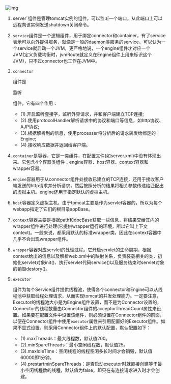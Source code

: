 

![img](https://images2017.cnblogs.com/blog/733013/201801/733013-20180124210257803-102897279.png)

1. server`组件是管理tomcat实例的组件，可以监听一个端口，从此端口上可以远程向该实例发送shutdown关闭命令。

2. `service`组件是一个逻辑组件，用于绑定connector和container，有了service表示可以向外提供服务，就像是一般的daemon类服务的service。可以认为一个service就启动一个JVM，更严格地说，一个engine组件才对应一个JVM(定义负载均衡时，jvmRoute就定义在Engine组件上用来标识这个JVM)，只不过connector也工作在JVM中。

3. ```
   connector
   ```

   组件是

   监听

   组件，它有四个作用：

   - (1).开启监听套接字，监听外界请求，并和客户端建立TCP连接;
   - (2).使用protocolHandler解析请求中的协议和端口等信息，如http协议、AJP协议;
   - (3).根据解析到的信息，使用processer将分析后的请求转发给绑定的Engine;
   - (4).接收响应数据并返回给客户端。

4. `container`是容器，它是一类组件，在配置文件(如server.xml)中没有体现出来。它包含4个容器类组件：engine容器、host容器、context容器和wrapper容器。

5. `engine`容器用于从connector组件处接收已建立的TCP连接，还用于接收客户端发送的http请求并分析请求，然后按照分析的结果将相关参数传递给匹配出的虚拟主机。engine还用于指定默认的虚拟主机。

6. `host`容器定义虚拟主机，由于tomcat主要是作为servlet容器的，所以为每个webapp指定了它们的根目录appBase。

7. `context`容器主要是根据path和docBase获取一些信息，将结果交给其内的wrapper组件进行处理(它提供wrapper运行的环境，所以它叫上下文context)。一般来说，都采用默认的标准wrapper类，因此在context容器中几乎不会出现wrapper组件。

8. `wrapper`容器对应servlet的处理过程。它开启servlet的生命周期，根据context给出的信息以及解析web.xml中的映射关系，负责装载相关的类，初始化servlet对象init()、执行servlet代码service()以及服务结束时servlet对象的销毁destory()。

9. ```
   executor
   ```

   组件为每个Service组件提供线程池，使得各个connector和Engine可以从线程池中获取线程处理请求，从而实现tomcat的并发处理能力。一定要注意，Executor的线程池大小是为Engine组件设置，而不是为Connector设置的，Connector的线程数量由Connector组件的acceptorThreadCount属性来设置。如果要在配置文件中设置该组件，则必须设置在Connector组件的前面，以便在Connector组件中使用`executor`属性来引用配置好的Executor组件。如果不显式设置，则采用Connector组件上的默认配置，默认配置如下：

   - (1).maxThreads：最大线程数，默认值200。
   - (2).minSpareThreads：最小空闲线程数，默认值25。
   - (3).maxIdleTime：空闲线程的线程空闲多长时间才会销毁，默认值60000即1分钟。
   - (4).prestartminSpareThreads：是否启动executor时就直接创建等于最小空闲线程数的线程，默认值为false，即只在有连接请求进入时才会创建。